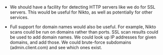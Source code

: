 * We should have a facility for detecting HTTP servers like we do for SSL servers. This would be useful for Nikto, as well as potentially for other services.

* Full support for domain names would also be useful. For example, Nikto scans could be run on domains rather than ports. SSL scan results could be used to add domain names. We could look up IP addresses for given domains, and add those. We could brute-force subdomains (admin.client.com) and see which ones exist.